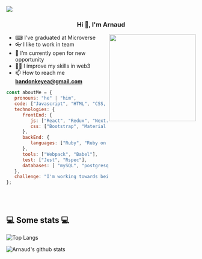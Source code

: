 ![](https://img.shields.io/badge/Microverse-blueviolet)
<h3 align="center">Hi 👋, I'm Arnaud</h3>

<img align='right' src="https://media.giphy.com/media/M9gbBd9nbDrOTu1Mqx/giphy.gif" width="230">

- ⌨ I've graduated at Microverse
- 👓 I like to work in team
- 🌱 I’m currently open for new opportunity
- 👨‍💻 I improve my skills in web3
- 📫 How to reach me **bandonkeyea@gmail.com**



```javascript
const aboutMe = {
   pronouns: "he" | "him",
   code: ["Javascript", "HTML", "CSS, "Ruby", "Solidity"],
   technologies: {
      frontEnd: {
         js: ["React", "Redux", "Next.js"],
         css: ["Bootstrap", "Material Design", "Semantic UI", "Tailwind"]
      },
      backEnd: {
         languages: ["Ruby", "Ruby on rails", "Node.js", "Solidity"]
      },
      tools: ["Webpack", "Babel"],
      test: ["Jest", "Rspec"],
      databases: [ "mySQL", "postgresql", "Mongodb"],
   },
   challenge: "I'm working towards being able to run a marathon.",
};
```
</br></br>
<h2>💻 Some stats 💻</h2>

![Top Langs](https://github-readme-stats.vercel.app/api/top-langs/?username=ArnaudBand&layout=compact&theme=vision-friendly-dark)

![Arnaud's github stats](https://github-readme-stats.vercel.app/api?username=ArnaudBand&show_icons=true&title_color=fff&icon_color=79ff97&text_color=9f9f9f&bg_color=151515)
